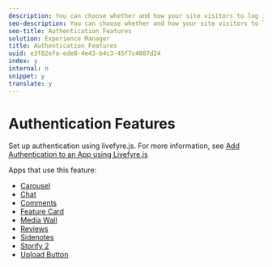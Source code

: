 ```yaml
---
description: You can choose whether and how your site visitors to log in to your apps.
seo-description: You can choose whether and how your site visitors to log in to your apps.
seo-title: Authentication Features
solution: Experience Manager
title: Authentication Features
uuid: e3f02efa-ede8-4e43-b4c3-45f7c4887d24
index: y
internal: n
snippet: y
translate: y
---
```


# Authentication Features

Set up authentication using livefyre.js. For more information, see [ Add Authentication to an App using Livefyre.js](t_embed_an_app_on_your_site_using_livefyre.js.md#embed_an_app_on_your_site_using_livefyre.js)

Apps that use this feature:

* [ Carousel](c_carousel_app/c_carousel_app.md#c_carousel_app)
* [ Chat](c_chat_app/c_chat_app.md#c_chat_app)
* [ Comments](c_comments_app.md#c_comments_app)
* [ Feature Card](c_feature_card_app/c_feature_card_app.md#c_feature_card_app)
* [ Media Wall](c_media_wall_app/c_media_wall_app.md#c_media_wall_app)
* [ Reviews](c_reviews_app/c_reviews_app.md#c_reviews_app)
* [ Sidenotes](c_sidenotes_app/c_sidenotes_app.md#c_sidenotes_app)
* [ Storify 2](c_storify2/c_storify2.md#c_storify2)
* [ Upload Button](c_upload_button_app/c_upload_button_app.md#c_upload_button_app)

